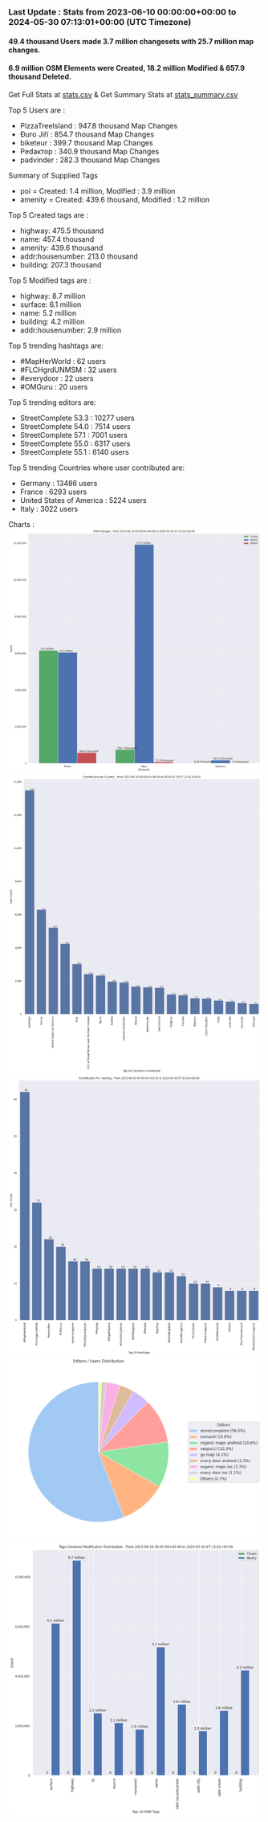 ### Last Update : Stats from 2023-06-10 00:00:00+00:00 to 2024-05-30 07:13:01+00:00 (UTC Timezone)

#### 49.4 thousand Users made 3.7 million changesets with 25.7 million map changes.
#### 6.9 million OSM Elements were Created, 18.2 million Modified & 657.9 thousand Deleted.
Get Full Stats at [stats.csv](/stats/fieldmappers/Daily/stats.csv)
 & Get Summary Stats at [stats_summary.csv](/stats/fieldmappers/Daily/stats_summary.csv)

Top 5 Users are : 
- PizzaTreeIsland : 947.8 thousand Map Changes
- Đuro Jiří : 854.7 thousand Map Changes
- biketeur : 399.7 thousand Map Changes
- Реdактор : 340.9 thousand Map Changes
- padvinder : 282.3 thousand Map Changes

Summary of Supplied Tags
- poi = Created: 1.4 million, Modified : 3.9 million
- amenity = Created: 439.6 thousand, Modified : 1.2 million


Top 5 Created tags are :
- highway: 475.5 thousand
- name: 457.4 thousand
- amenity: 439.6 thousand
- addr:housenumber: 213.0 thousand
- building: 207.3 thousand


Top 5 Modified tags are :
- highway: 8.7 million
- surface: 6.1 million
- name: 5.2 million
- building: 4.2 million
- addr:housenumber: 2.9 million


Top 5 trending hashtags are:
- #MapHerWorld : 62 users
- #FLCHgrdUNMSM : 32 users
- #everydoor : 22 users
- #OMGuru : 20 users


Top 5 trending editors are:
- StreetComplete 53.3 : 10277 users
- StreetComplete 54.0 : 7514 users
- StreetComplete 57.1 : 7001 users
- StreetComplete 55.0 : 6317 users
- StreetComplete 55.1 : 6140 users


Top 5 trending Countries where user contributed are:
- Germany : 13486 users
- France : 6293 users
- United States of America : 5224 users
- Italy : 3022 users


 Charts : 
![Alt text](./stats_osm_changes.png) 
![Alt text](./stats_users_per_country.png) 
![Alt text](./stats_users_per_hashtag.png) 
![Alt text](./stats_editors_pie_chart.png) 
![Alt text](./stats_tags.png) 
